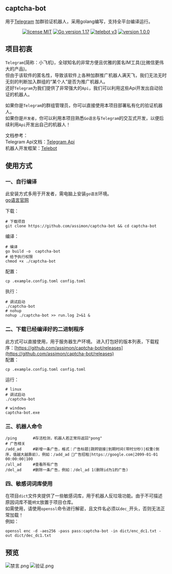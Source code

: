 
## captcha-bot

用于[Telegram](https://telegram.org/) 加群验证机器人，采用golang编写，支持全平台编译运行。

<p align="center">
<a href="https://opensource.org/licenses/MIT"><img src="https://img.shields.io/badge/license-MIT-blue" alt="license MIT"></a>
<a href="https://golang.org"><img src="https://img.shields.io/badge/Golang-1.17-red" alt="Go version 1.17"></a>
<a href="https://github.com/tucnak/telebot"><img src="https://img.shields.io/badge/Telebot Framework-v3-lightgrey" alt="telebot v3"></a>
<a href="https://github.com/assimon/captcha-bot/releases/tag/1.0.0"><img src="https://img.shields.io/badge/version-1.0.0-green" alt="version 1.0.0"></a>
</p>


## 项目初衷
`Telegram`(简称：小飞机)，全球知名的非常方便且优雅的匿名IM工具(比微信更伟大的产品)。    
但由于该软件的匿名性，导致该软件上各种加群推广机器人满天飞，我们无法无时无刻的判断加入群组的“某个人”是否为推广机器人。   
还好`Telegram`为我们提供了非常强大的`Api`，我们可以利用这些Api开发出自动验证的机器人。   

如果你是`Telegram`的群组管理员，你可以直接使用本项目部署私有化的验证机器人。     
如果你是`开发者`，你可以利用本项目熟悉`Go语言`与`Telegram`的交互式开发，以便后续利用`Api`开发出自己的机器人！      

文档参考：   
Telegram Api文档：[Telegram Api](https://core.telegram.org/bots/api)      
机器人开发框架：[Telebot](https://github.com/tucnak/telebot)

## 使用方式

### 一、自行编译
此安装方式多用于开发者，需电脑上安装`go语言`环境。   
[go语言官网](https://golang.org/)    

下载：
```shell
# 下载项目
git clone https://github.com/assimon/captcha-bot && cd captcha-bot
```
编译：
```shell
# 编译
go build -o  captcha-bot
# 给予执行权限
chmod +x ./captcha-bot
```
配置：
```shell
cp .example.config.toml config.toml
```
执行：
```shell
# 调试启动
./captcha-bot
# nohup 
nohup ./captcha-bot >> run.log 2>&1 &
```

### 二、下载已经编译好的二进制程序
此方式可以直接使用，用于服务器生产环境。
进入打包好的版本列表，下载程序：[https://github.com/assimon/captcha-bot/releases](https://github.com/assimon/captcha-bot/releases)    
配置：  
```shell
cp .example.config.toml config.toml
```
运行：     
```shell
# linux
# 调试启动
./captcha-bot

# windows
captcha-bot.exe
```

### 三、机器人命令
```
/ping       #存活检测，机器人若正常将返回"pong"
# 广告相关
/add_ad     #新增一条广告，格式：广告标题|跳转链接|到期时间(带时分秒)|权重(倒序，值越大越靠前)，例如：/add_ad 📢广告招租|https://google.com|2099-01-01 00:00:00|100
/all_ad     #查看所有广告
/del_ad     #删除一条广告，例如：/del_ad 1(删除id为1的广告)
```

### 四、敏感词词库使用
在项目`dict`文件夹提供了一些敏感词库，用于机器人反垃圾功能。由于不可描述原因词库不能`明文`放置于项目仓库。      
如需使用，请使用`openssl`命令进行解密，且文件名必须以`dec_`开头，否则无法正常加载！           
例如：     
```shell
openssl enc -d -aes256 -pass pass:captcha-bot -in dict/enc_dc1.txt -out dict/dec_dc1.txt
```

## 预览
![禁言.png](https://i.loli.net/2021/09/27/dZQSFKmI23nbXhN.png)
![验证.png](https://i.loli.net/2021/09/27/rEUYVmgt2ve87TL.png)